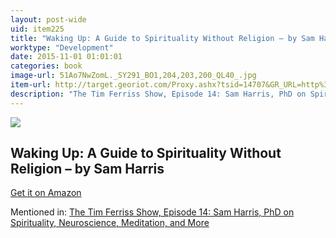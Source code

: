 ```yaml
---
layout: post-wide
uid: item225
title: "Waking Up: A Guide to Spirituality Without Religion – by Sam Harris"
worktype: "Development"
date: 2015-11-01 01:01:01
categories: book
image-url: 51Ao7NwZomL._SY291_BO1,204,203,200_QL40_.jpg
item-url: http://target.georiot.com/Proxy.ashx?tsid=14707&GR_URL=http%3A%2F%2Fwww.amazon.com%2FWaking-Up-Spirituality-Without-Religion%2Fdp%2F1451636016%2F
description: "The Tim Ferriss Show, Episode 14: Sam Harris, PhD on Spirituality, Neuroscience, Meditation, and More"
---
```

<a href="http://target.georiot.com/Proxy.ashx?tsid=14707&GR_URL=http%3A%2F%2Fwww.amazon.com%2FWaking-Up-Spirituality-Without-Religion%2Fdp%2F1451636016%2F" target="blank"><img src="../../../../img/thumbs/51Ao7NwZomL._SY291_BO1,204,203,200_QL40_.jpg" class="prod-img"></a>
<h2>Waking Up: A Guide to Spirituality Without Religion – by Sam Harris</h2>
<p><a href="http://target.georiot.com/Proxy.ashx?tsid=14707&GR_URL=http%3A%2F%2Fwww.amazon.com%2FWaking-Up-Spirituality-Without-Religion%2Fdp%2F1451636016%2F" target="blank">Get it on Amazon</a><p>
<p>Mentioned in: <a href="http://fourhourworkweek.com/2014/06/18/sam-harris/" target="blank">The Tim Ferriss Show, Episode 14: Sam Harris, PhD on Spirituality, Neuroscience, Meditation, and More</a></p>
